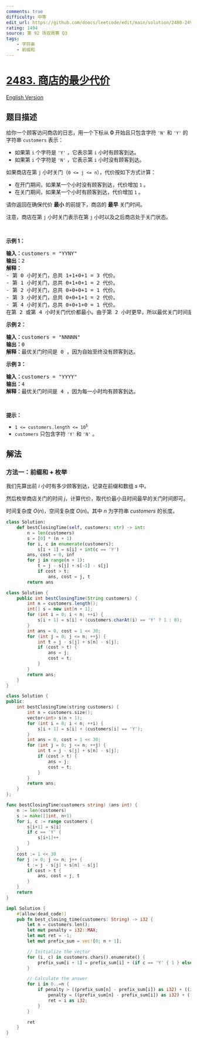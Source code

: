```yaml
---
comments: true
difficulty: 中等
edit_url: https://github.com/doocs/leetcode/edit/main/solution/2400-2499/2483.Minimum%20Penalty%20for%20a%20Shop/README.md
rating: 1494
source: 第 92 场双周赛 Q3
tags:
    - 字符串
    - 前缀和
---
```


<!-- problem:start -->

# [2483. 商店的最少代价](https://leetcode.cn/problems/minimum-penalty-for-a-shop)

[English Version](/solution/2400-2499/2483.Minimum%20Penalty%20for%20a%20Shop/README_EN.md)

## 题目描述

<!-- description:start -->

<p>给你一个顾客访问商店的日志，用一个下标从 <strong>0</strong>&nbsp;开始且只包含字符&nbsp;<code>'N'</code> 和&nbsp;<code>'Y'</code>&nbsp;的字符串&nbsp;<code>customers</code>&nbsp;表示：</p>

<ul>
	<li>如果第&nbsp;<code>i</code>&nbsp;个字符是&nbsp;<code>'Y'</code>&nbsp;，它表示第&nbsp;<code>i</code>&nbsp;小时有顾客到达。</li>
	<li>如果第&nbsp;<code>i</code>&nbsp;个字符是&nbsp;<code>'N'</code>&nbsp;，它表示第 <code>i</code>&nbsp;小时没有顾客到达。</li>
</ul>

<p>如果商店在第&nbsp;<code>j</code>&nbsp;小时关门（<code>0 &lt;= j &lt;= n</code>），代价按如下方式计算：</p>

<ul>
	<li>在开门期间，如果某一个小时没有顾客到达，代价增加 <code>1</code>&nbsp;。</li>
	<li>在关门期间，如果某一个小时有顾客到达，代价增加&nbsp;<code>1</code>&nbsp;。</li>
</ul>

<p>请你返回在确保代价 <strong>最小</strong>&nbsp;的前提下，商店的&nbsp;<strong>最早</strong>&nbsp;关门时间。</p>

<p>注意，商店在第 <code>j</code>&nbsp;小时关门表示在第 <code>j</code> 小时以及之后商店处于关门状态。</p>

<p>&nbsp;</p>

<p><strong>示例 1：</strong></p>

<pre>
<b>输入：</b>customers = "YYNY"
<b>输出：</b>2
<b>解释：</b>
- 第 0 小时关门，总共 1+1+0+1 = 3 代价。
- 第 1 小时关门，总共 0+1+0+1 = 2 代价。
- 第 2 小时关门，总共 0+0+0+1 = 1 代价。
- 第 3 小时关门，总共 0+0+1+1 = 2 代价。
- 第 4 小时关门，总共 0+0+1+0 = 1 代价。
在第 2 或第 4 小时关门代价都最小。由于第 2 小时更早，所以最优关门时间是 2 。
</pre>

<p><strong>示例 2：</strong></p>

<pre>
<b>输入：</b>customers = "NNNNN"
<b>输出：</b>0
<b>解释：</b>最优关门时间是 0 ，因为自始至终没有顾客到达。</pre>

<p><strong>示例 3：</strong></p>

<pre>
<b>输入：</b>customers = "YYYY"
<b>输出：</b>4
<b>解释：</b>最优关门时间是 4 ，因为每一小时均有顾客到达。
</pre>

<p>&nbsp;</p>

<p><strong>提示：</strong></p>

<ul>
	<li><code>1 &lt;= customers.length &lt;= 10<sup>5</sup></code></li>
	<li><code>customers</code>&nbsp;只包含字符&nbsp;<code>'Y'</code>&nbsp;和&nbsp;<code>'N'</code>&nbsp;。</li>
</ul>

<!-- description:end -->

## 解法

<!-- solution:start -->

### 方法一：前缀和 + 枚举

我们先算出前 $i$ 小时有多少顾客到达，记录在前缀和数组 $s$ 中。

然后枚举商店关门的时间 $j$，计算代价，取代价最小且时间最早的关门时间即可。

时间复杂度 $O(n)$，空间复杂度 $O(n)$。其中 $n$ 为字符串 $customers$ 的长度。

<!-- tabs:start -->

```python
class Solution:
    def bestClosingTime(self, customers: str) -> int:
        n = len(customers)
        s = [0] * (n + 1)
        for i, c in enumerate(customers):
            s[i + 1] = s[i] + int(c == 'Y')
        ans, cost = 0, inf
        for j in range(n + 1):
            t = j - s[j] + s[-1] - s[j]
            if cost > t:
                ans, cost = j, t
        return ans
```

```java
class Solution {
    public int bestClosingTime(String customers) {
        int n = customers.length();
        int[] s = new int[n + 1];
        for (int i = 0; i < n; ++i) {
            s[i + 1] = s[i] + (customers.charAt(i) == 'Y' ? 1 : 0);
        }
        int ans = 0, cost = 1 << 30;
        for (int j = 0; j <= n; ++j) {
            int t = j - s[j] + s[n] - s[j];
            if (cost > t) {
                ans = j;
                cost = t;
            }
        }
        return ans;
    }
}
```

```cpp
class Solution {
public:
    int bestClosingTime(string customers) {
        int n = customers.size();
        vector<int> s(n + 1);
        for (int i = 0; i < n; ++i) {
            s[i + 1] = s[i] + (customers[i] == 'Y');
        }
        int ans = 0, cost = 1 << 30;
        for (int j = 0; j <= n; ++j) {
            int t = j - s[j] + s[n] - s[j];
            if (cost > t) {
                ans = j;
                cost = t;
            }
        }
        return ans;
    }
};
```

```go
func bestClosingTime(customers string) (ans int) {
	n := len(customers)
	s := make([]int, n+1)
	for i, c := range customers {
		s[i+1] = s[i]
		if c == 'Y' {
			s[i+1]++
		}
	}
	cost := 1 << 30
	for j := 0; j <= n; j++ {
		t := j - s[j] + s[n] - s[j]
		if cost > t {
			ans, cost = j, t
		}
	}
	return
}
```

```rust
impl Solution {
    #[allow(dead_code)]
    pub fn best_closing_time(customers: String) -> i32 {
        let n = customers.len();
        let mut penalty = i32::MAX;
        let mut ret = -1;
        let mut prefix_sum = vec![0; n + 1];

        // Initialize the vector
        for (i, c) in customers.chars().enumerate() {
            prefix_sum[i + 1] = prefix_sum[i] + (if c == 'Y' { 1 } else { 0 });
        }

        // Calculate the answer
        for i in 0..=n {
            if penalty > ((prefix_sum[n] - prefix_sum[i]) as i32) + ((i - prefix_sum[i]) as i32) {
                penalty = ((prefix_sum[n] - prefix_sum[i]) as i32) + ((i - prefix_sum[i]) as i32);
                ret = i as i32;
            }
        }

        ret
    }
}
```

<!-- tabs:end -->

<!-- solution:end -->

<!-- problem:end -->
